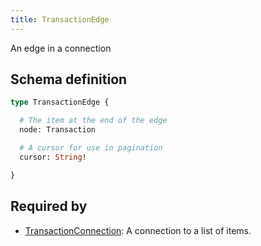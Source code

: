 ```yaml
---
title: TransactionEdge
---
```


<p>An edge in a connection</p>


## Schema definition
```graphql
type TransactionEdge {

  # The item at the end of the edge
  node: Transaction 

  # A cursor for use in pagination
  cursor: String! 

}
```
## Required by
* [TransactionConnection](graphql/schema/transactionconnection.md): A connection to a list of items.
